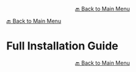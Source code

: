 

<p align="center"><a href="https://github.com/timedilationv2/trikiwiki/wiki">🔙 Back to Main Menu</a></p>

[🔙 Back to Main Menu](../../README.md)

# Full Installation Guide


<p align="center"><a href="https://github.com/timedilationv2/trikiwiki/wiki">🔙 Back to Main Menu</a></p>


